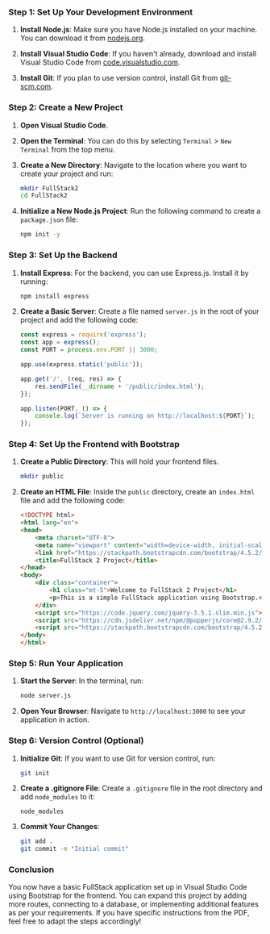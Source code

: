 ### Step 1: Set Up Your Development Environment

1. **Install Node.js**: Make sure you have Node.js installed on your machine. You can download it from [nodejs.org](https://nodejs.org/).

2. **Install Visual Studio Code**: If you haven't already, download and install Visual Studio Code from [code.visualstudio.com](https://code.visualstudio.com/).

3. **Install Git**: If you plan to use version control, install Git from [git-scm.com](https://git-scm.com/).

### Step 2: Create a New Project

1. **Open Visual Studio Code**.

2. **Open the Terminal**: You can do this by selecting `Terminal` > `New Terminal` from the top menu.

3. **Create a New Directory**: Navigate to the location where you want to create your project and run:
   ```bash
   mkdir FullStack2
   cd FullStack2
   ```

4. **Initialize a New Node.js Project**: Run the following command to create a `package.json` file:
   ```bash
   npm init -y
   ```

### Step 3: Set Up the Backend

1. **Install Express**: For the backend, you can use Express.js. Install it by running:
   ```bash
   npm install express
   ```

2. **Create a Basic Server**: Create a file named `server.js` in the root of your project and add the following code:
   ```javascript
   const express = require('express');
   const app = express();
   const PORT = process.env.PORT || 3000;

   app.use(express.static('public'));

   app.get('/', (req, res) => {
       res.sendFile(__dirname + '/public/index.html');
   });

   app.listen(PORT, () => {
       console.log(`Server is running on http://localhost:${PORT}`);
   });
   ```

### Step 4: Set Up the Frontend with Bootstrap

1. **Create a Public Directory**: This will hold your frontend files.
   ```bash
   mkdir public
   ```

2. **Create an HTML File**: Inside the `public` directory, create an `index.html` file and add the following code:
   ```html
   <!DOCTYPE html>
   <html lang="en">
   <head>
       <meta charset="UTF-8">
       <meta name="viewport" content="width=device-width, initial-scale=1.0">
       <link href="https://stackpath.bootstrapcdn.com/bootstrap/4.5.2/css/bootstrap.min.css" rel="stylesheet">
       <title>FullStack 2 Project</title>
   </head>
   <body>
       <div class="container">
           <h1 class="mt-5">Welcome to FullStack 2 Project</h1>
           <p>This is a simple FullStack application using Bootstrap.</p>
       </div>
       <script src="https://code.jquery.com/jquery-3.5.1.slim.min.js"></script>
       <script src="https://cdn.jsdelivr.net/npm/@popperjs/core@2.9.2/dist/umd/popper.min.js"></script>
       <script src="https://stackpath.bootstrapcdn.com/bootstrap/4.5.2/js/bootstrap.min.js"></script>
   </body>
   </html>
   ```

### Step 5: Run Your Application

1. **Start the Server**: In the terminal, run:
   ```bash
   node server.js
   ```

2. **Open Your Browser**: Navigate to `http://localhost:3000` to see your application in action.

### Step 6: Version Control (Optional)

1. **Initialize Git**: If you want to use Git for version control, run:
   ```bash
   git init
   ```

2. **Create a .gitignore File**: Create a `.gitignore` file in the root directory and add `node_modules` to it:
   ```
   node_modules
   ```

3. **Commit Your Changes**:
   ```bash
   git add .
   git commit -m "Initial commit"
   ```

### Conclusion

You now have a basic FullStack application set up in Visual Studio Code using Bootstrap for the frontend. You can expand this project by adding more routes, connecting to a database, or implementing additional features as per your requirements. If you have specific instructions from the PDF, feel free to adapt the steps accordingly!